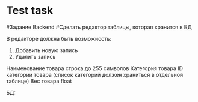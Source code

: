 # Test task
#Задание Backend
#Сделать редактор таблицы, которая хранится в БД

В редакторе должна быть возможность:
1. Добавить новую запись
2. Удалить запись

Наименование товара строка
до 255 символов
Категория товара ID
категории товара (список категорий должен храниться в отдельной
таблице)
Вес товара float

БД: 

